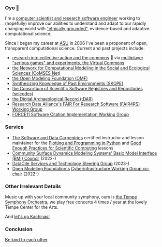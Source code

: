 ### Oyo 👋

I'm a [computer scientist and research software engineer](https://orcid.org/0000-0002-6523-6079) working to (hopefully) improve our abilities to understand and adapt to our rapidly changing world with ["ethically grounded"](https://issues.org/topic/ethics/), evidence-based and adaptive computational science.

Since I began my career at [ASU](https://scas.asu.edu) in 2006 I've been a proponent of open, transparent computational science. Current and past projects include:

- [research into collective action and the commons](https://iasc-commons.org/) 🤲 via [multiplayer "serious games" and experiments, the Virtual Commons](https://github.com/virtualcommons/)
- [the Network for Computational Modeling in the Social and Ecological Sciences (CoMSES Net)](https://comses.net)
- [the Open Modeling Foundation (OMF)](https://openmodelingfoundation.org)
- [Synthesizing Knowledge of Past Environments (SKOPE)](https://www.openskope.org) 
- [the Consortium of Scientific Software Registries and Repositories (scicodes)](https://scicodes.net)
- [the Digital Archaeological Record (tDAR)](https://www.tdar.org)
- [Research Data Alliance's FAIR For Research Software (FAIR4RS) Working Group](https://www.rd-alliance.org/groups/fair-research-software-fair4rs-wg)
- [FORCE11 Software Citation Implementation Working Group](https://force11.org/groups/software-citation-implementation-working-group/)


### Service

- [The Software and Data Carpentries](https://carpentries.org) certified instructor and lesson maintainer for the [Plotting and Programming in Python](https://github.com/swcarpentry/python-novice-gapminder) and [Good Enough Practices for Scientific Computing](https://github.com/carpentries-lab/good-enough-practices) lessons
- [Community Surface Dynamics Modeling Systems' Basic Model Interface (BMI) Council](https://github.com/csdms/bmi) (2022-)
- [DataCite Services and Technology Steering Group](https://datacite.org/steering.html) (2023-)
- [Open Modeling Foundation's](https://openmodelingfoundation.org) [Cyberinfrastructure Working Group co-chair](https://www.openmodelingfoundation.org/governance/working-groups/#cyberinfrastructure-working-group) (2022-)

### Other Irrelevant Details

Music up with your local community symphony, ours is [the Tempe Symphony Orchestra](https://www.tempecenterforthearts.com/events/resident-artists/tempe-symphony-orchestra), we play free concerts 4 times / year at the lovely Tempe Center for the Arts. 

And [let's go Kachinas!](https://www.arizonakachinas.com/)

### Conclusion

[Be kind to each other](https://www.goodreads.com/quotes/1020029-hello-babies-welcome-to-earth-it-s-hot-in-the-summer).

<!--
**alee/alee** is a ✨ _special_ ✨ repository because its `README.md` (this file) appears on your GitHub profile.

Here are some ideas to get you started:

- 🔭 I’m currently working on ...
- 🌱 I’m currently learning ...
- 👯 I’m looking to collaborate on ...
- 🤔 I’m looking for help with ...
- 💬 Ask me about ...
- 📫 How to reach me: ...
- 😄 Pronouns: ...
- ⚡ Fun fact: ...
-->

